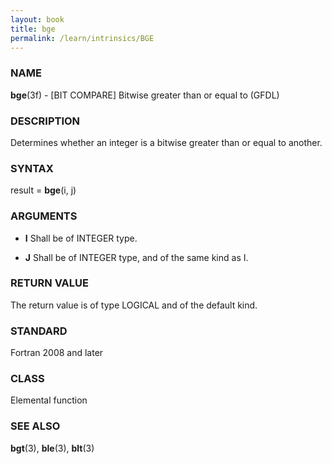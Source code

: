 ```yaml
---
layout: book
title: bge
permalink: /learn/intrinsics/BGE
---
```

### NAME

__bge__(3f) - \[BIT COMPARE\] Bitwise greater than or equal to
(GFDL)

### DESCRIPTION

Determines whether an integer is a bitwise greater than or equal to
another.

### SYNTAX

result = __bge__(i, j)

### ARGUMENTS

  - __I__
    Shall be of INTEGER type.

  - __J__
    Shall be of INTEGER type, and of the same kind as I.

### RETURN VALUE

The return value is of type LOGICAL and of the default kind.

### STANDARD

Fortran 2008 and later

### CLASS

Elemental function

### SEE ALSO

__bgt__(3), __ble__(3), __blt__(3)
